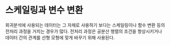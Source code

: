 # 스케일링과 변수 변환

회귀분석에 사용되는 데이터는 그 자체로 사용하기 보다는 스케일링이나 함수 변환 등의 전처리 과정을 거치는 경우가 많다. 전처리 과정은 공분산 행렬의 조건을 향상시키거나 데이터 간의 관계를 선형 모형에 맞게 바꾸기 위해 사용된다.
